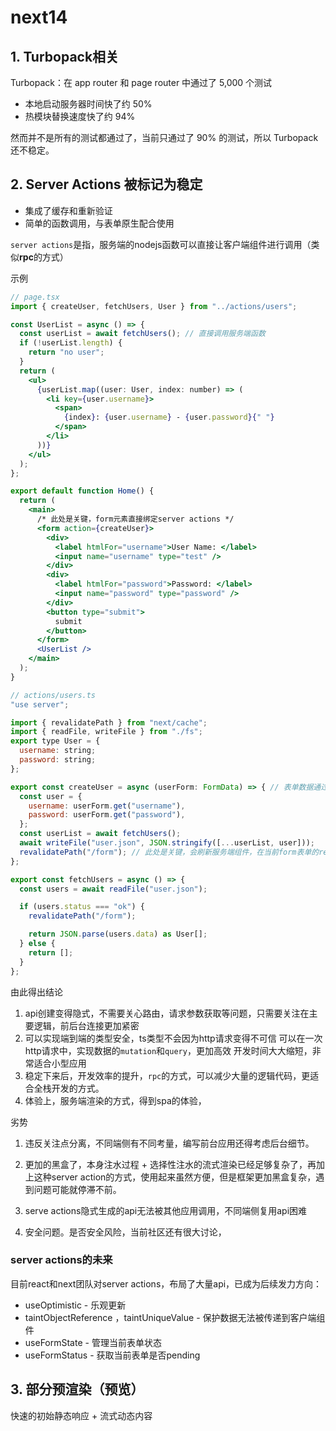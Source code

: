 # next14

## 1. Turbopack相关

Turbopack：在 app router 和 page router 中通过了 5,000 个测试

- 本地启动服务器时间快了约 50%
- 热模块替换速度快了约 94%

然而并不是所有的测试都通过了，当前只通过了 90% 的测试，所以 Turbopack 还不稳定。



## 2. Server Actions 被标记为稳定

- 集成了缓存和重新验证
- 简单的函数调用，与表单原生配合使用

`server actions`是指，服务端的nodejs函数可以直接让客户端组件进行调用（类似**rpc**的方式）


示例

```jsx
// page.tsx
import { createUser, fetchUsers, User } from "../actions/users";

const UserList = async () => {
  const userList = await fetchUsers(); // 直接调用服务端函数
  if (!userList.length) {
    return "no user";
  }
  return (
    <ul>
      {userList.map((user: User, index: number) => (
        <li key={user.username}>
          <span>
            {index}: {user.username} - {user.password}{" "}
          </span>
        </li>
      ))}
    </ul>
  );
};

export default function Home() {
  return (
    <main>
      /* 此处是关键，form元素直接绑定server actions */ 
      <form action={createUser}> 
        <div>
          <label htmlFor="username">User Name: </label>
          <input name="username" type="test" />
        </div>
        <div>
          <label htmlFor="password">Password: </label>
          <input name="password" type="password" />
        </div>
        <button type="submit">
          submit
        </button>
      </form>
      <UserList />
    </main>
  );
}

// actions/users.ts
"use server";

import { revalidatePath } from "next/cache";
import { readFile, writeFile } from "./fs";
export type User = {
  username: string;
  password: string;
};

export const createUser = async (userForm: FormData) => { // 表单数据通过formData回传服务端
  const user = {
    username: userForm.get("username"),
    password: userForm.get("password"),
  };
  const userList = await fetchUsers();
  await writeFile("user.json", JSON.stringify([...userList, user]));
  revalidatePath("/form"); // 此处是关键，会刷新服务端组件，在当前form表单的response返回新的组件数据
};

export const fetchUsers = async () => {
  const users = await readFile("user.json");

  if (users.status === "ok") {
    revalidatePath("/form");

    return JSON.parse(users.data) as User[];
  } else {
    return [];
  }
};

```

由此得出结论

1. api创建变得隐式，不需要关心路由，请求参数获取等问题，只需要关注在主要逻辑，前后台连接更加紧密
2. 可以实现端到端的类型安全，ts类型不会因为http请求变得不可信 可以在一次http请求中，实现数据的`mutation`和`query`，更加高效 开发时间大大缩短，非常适合小型应用
3. 稳定下来后，开发效率的提升，`rpc`的方式，可以减少大量的逻辑代码，更适合全栈开发的方式。 
4. 体验上，服务端渲染的方式，得到spa的体验，

劣势

1. 违反关注点分离，不同端侧有不同考量，编写前台应用还得考虑后台细节。
2. 更加的黑盒了，本身注水过程 + 选择性注水的流式渲染已经足够复杂了，再加上这种server action的方式，使用起来虽然方便，但是框架更加黑盒复杂，遇到问题可能就停滞不前。

3. serve actions隐式生成的api无法被其他应用调用，不同端侧复用api困难
4. 安全问题。是否安全风险，当前社区还有很大讨论，

### server actions的未来

目前react和next团队对server actions，布局了大量api，已成为后续发力方向：

- useOptimistic - 乐观更新
- taintObjectReference ，taintUniqueValue - 保护数据无法被传递到客户端组件
- useFormState - 管理当前表单状态
- useFormStatus - 获取当前表单是否pending


## 3. 部分预渲染（预览）

快速的初始静态响应 + 流式动态内容


